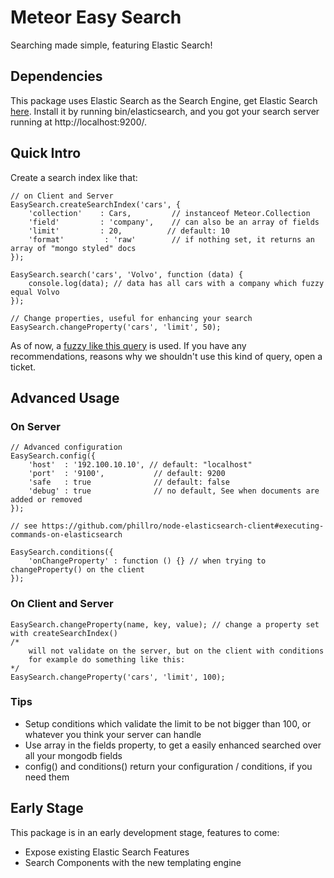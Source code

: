 Meteor Easy Search
=====================

Searching made simple, featuring Elastic Search!

## Dependencies

This package uses Elastic Search as the Search Engine, get Elastic Search [here](http://www.elasticsearch.org/download/). Install it by running bin/elasticsearch, and you got your search server running at http://localhost:9200/.

## Quick Intro

Create a search index like that:

```
// on Client and Server
EasySearch.createSearchIndex('cars', {
    'collection'    : Cars,			// instanceof Meteor.Collection
    'field'         : 'company',	// can also be an array of fields
    'limit'         : 20,          // default: 10
    'format' 		 : 'raw'		// if nothing set, it returns an array of "mongo styled" docs
});

EasySearch.search('cars', 'Volvo', function (data) {
	console.log(data); // data has all cars with a company which fuzzy equal Volvo
});

// Change properties, useful for enhancing your search
EasySearch.changeProperty('cars', 'limit', 50);
```

As of now, a [fuzzy like this query](http://www.elasticsearch.org/guide/en/elasticsearch/reference/current/query-dsl-flt-query.html) is used. If you have any recommendations, reasons why we shouldn't use this kind of query, open a ticket.


## Advanced Usage

### On Server

```
// Advanced configuration
EasySearch.config({
	'host'  : '192.100.10.10', // default: "localhost"
	'port'  : '9100', 			// default: 9200
	'safe   : true 				// default: false
	'debug' : true 				// no default, See when documents are added or removed
});

// see https://github.com/phillro/node-elasticsearch-client#executing-commands-on-elasticsearch

EasySearch.conditions({
	'onChangeProperty' : function () {} // when trying to changeProperty() on the client
});
```

### On Client and Server

```
EasySearch.changeProperty(name, key, value); // change a property set with createSearchIndex()
/* 
	will not validate on the server, but on the client with conditions
	for example do something like this:
*/
EasySearch.changeProperty('cars', 'limit', 100);
```

### Tips

* Setup conditions which validate the limit to be not bigger than 100, or whatever you think your server can handle
* Use array in the fields property, to get a easily enhanced searched over all your mongodb fields
* config() and conditions() return your configuration / conditions, if you need them


## Early Stage

This package is in an early development stage, features to come:

* Expose existing Elastic Search Features
* Search Components with the new templating engine
